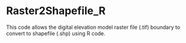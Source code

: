 # Raster2Shapefile_R
This code allows the digital elevation model raster file (.tif) boundary to convert to shapefile (.shp) using R code.
